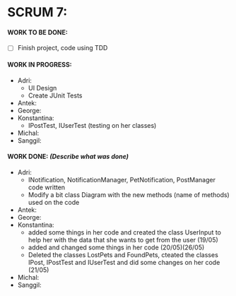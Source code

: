 # SCRUM 7:
#### WORK TO BE DONE:

 - [ ] Finish project, code using TDD

#### WORK IN PROGRESS:

* Adri:
  - UI Design
  - Create JUnit Tests
* Antek:
* George:
* Konstantina:
   - IPostTest, IUserTest (testing on her classes)
* Michal: 
* Sanggil:

#### WORK DONE: *(Describe what was done)*

 * Adri:
   - INotification, NotificationManager, PetNotification, PostManager code written
   - Modify a bit class Diagram with the new methods (name of methods) used on the code
 * Antek:
 * George:
 * Konstantina:
   - added some things in her code and created the class UserInput to help her with the data that she wants to get from the user (19/05)
   - added and changed some things in her code (20/05)(26/05)
   - Deleted the classes LostPets and FoundPets, cteated the classes IPost, 
     IPostTest and IUserTest and did some changes on her code (21/05)
 * Michal: 
 * Sanggil:
